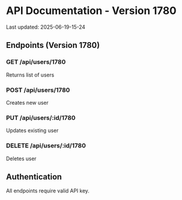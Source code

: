 # API Documentation - Version 1780
Last updated: 2025-06-19-15-24

## Endpoints (Version 1780)

### GET /api/users/1780
Returns list of users

### POST /api/users/1780
Creates new user

### PUT /api/users/:id/1780
Updates existing user

### DELETE /api/users/:id/1780
Deletes user

## Authentication
All endpoints require valid API key.
